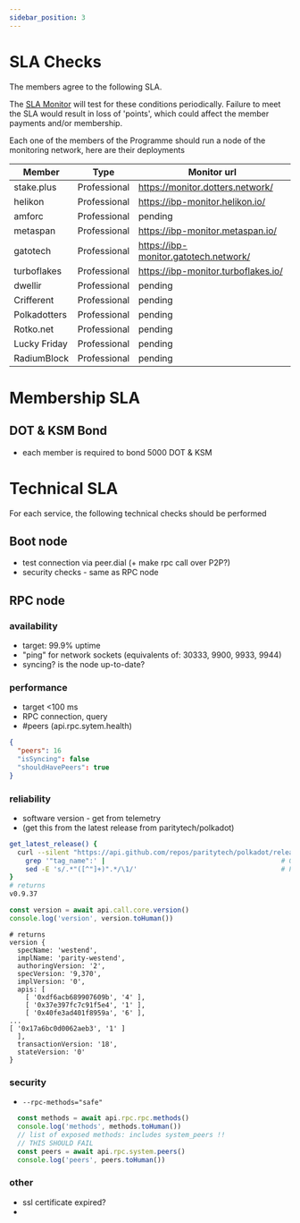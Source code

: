 ```yaml
---
sidebar_position: 3
---
```


# SLA Checks

The members agree to the following SLA.

The [SLA Monitor](https://github.com/dotsama-ibp/dotsama-ibp/tree/main/monitor) will test for these conditions periodically. Failure to meet the SLA would result in loss of 'points', which could affect the member payments and/or membership.

Each one of the members of the Programme should run a node of the monitoring network, here are their deployments

| Member       | Type         | Monitor url                           |
| ------------ | ------------ | ------------------------------------- |
| stake.plus   | Professional | https://monitor.dotters.network/      |
| helikon      | Professional | https://ibp-monitor.helikon.io/       |
| amforc       | Professional | pending                               |
| metaspan     | Professional | https://ibp-monitor.metaspan.io/      |
| gatotech     | Professional | https://ibp-monitor.gatotech.network/ |
| turboflakes  | Professional | https://ibp-monitor.turboflakes.io/   |
| dwellir      | Professional | pending                               |
| Crifferent   | Professional | pending                               |
| Polkadotters | Professional | pending                               |
| Rotko.net    | Professional | pending                               |
| Lucky Friday | Professional | pending                               |
| RadiumBlock  | Professional | pending                               |

# Membership SLA

## DOT & KSM Bond
- each member is required to bond 5000 DOT &  KSM 

# Technical SLA

For each service, the following technical checks should be performed

## Boot node

- test connection via peer.dial (+ make rpc call over P2P?)
- security checks - same as RPC node

## RPC node

### availability
- target: 99.9% uptime
- "ping" for network sockets (equivalents of: 30333, 9900, 9933, 9944)
- syncing? is the node up-to-date?

### performance
- target <100 ms
- RPC connection, query
- #peers (api.rpc.sytem.health)
```json
{
  "peers": 16
  "isSyncing": false
  "shouldHavePeers": true
}
```

### reliability
- software version - get from telemetry
- (get this from the latest release from paritytech/polkadot)
```bash
get_latest_release() {
  curl --silent "https://api.github.com/repos/paritytech/polkadot/releases/latest" | # Get latest release from GitHub api
    grep '"tag_name":' |                                            # Get tag line
    sed -E 's/.*"([^"]+)".*/\1/'                                    # Pluck JSON value
}
# returns
v0.9.37
```
```js
const version = await api.call.core.version()
console.log('version', version.toHuman())
```
```
# returns
version {
  specName: 'westend',
  implName: 'parity-westend',
  authoringVersion: '2',
  specVersion: '9,370',
  implVersion: '0',
  apis: [
    [ '0xdf6acb689907609b', '4' ],
    [ '0x37e397fc7c91f5e4', '1' ],
    [ '0x40fe3ad401f8959a', '6' ],
...
[ '0x17a6bc0d0062aeb3', '1' ]
  ],
  transactionVersion: '18',
  stateVersion: '0'
}
```

### security
- `--rpc-methods="safe"`
```js
  const methods = await api.rpc.rpc.methods()
  console.log('methods', methods.toHuman())
  // list of exposed methods: includes system_peers !!
  // THIS SHOULD FAIL
  const peers = await api.rpc.system.peers()
  console.log('peers', peers.toHuman())

```

### other 
- ssl certificate expired?
- 